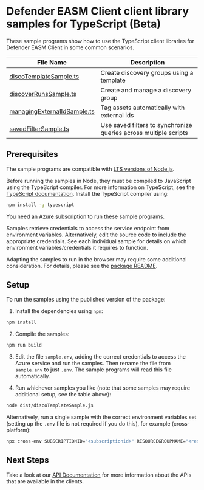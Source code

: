 # Defender EASM Client client library samples for TypeScript (Beta)

These sample programs show how to use the TypeScript client libraries for Defender EASM Client in some common scenarios.

| **File Name**                                           | **Description**                                                  |
| ------------------------------------------------------- | ---------------------------------------------------------------- |
| [discoTemplateSample.ts][discotemplatesample]           | Create discovery groups using a template                         |
| [discoverRunsSample.ts][discoverrunssample]             | Create and manage a discovery group                              |
| [managingExternalIdSample.ts][managingexternalidsample] | Tag assets automatically with external ids                       |
| [savedFilterSample.ts][savedfiltersample]               | Use saved filters to synchronize queries across multiple scripts |

## Prerequisites

The sample programs are compatible with [LTS versions of Node.js](https://github.com/nodejs/release#release-schedule).

Before running the samples in Node, they must be compiled to JavaScript using the TypeScript compiler. For more information on TypeScript, see the [TypeScript documentation][typescript]. Install the TypeScript compiler using:

```bash
npm install -g typescript
```

You need [an Azure subscription][freesub] to run these sample programs.

Samples retrieve credentials to access the service endpoint from environment variables. Alternatively, edit the source code to include the appropriate credentials. See each individual sample for details on which environment variables/credentials it requires to function.

Adapting the samples to run in the browser may require some additional consideration. For details, please see the [package README][package].

## Setup

To run the samples using the published version of the package:

1. Install the dependencies using `npm`:

```bash
npm install
```

2. Compile the samples:

```bash
npm run build
```

3. Edit the file `sample.env`, adding the correct credentials to access the Azure service and run the samples. Then rename the file from `sample.env` to just `.env`. The sample programs will read this file automatically.

4. Run whichever samples you like (note that some samples may require additional setup, see the table above):

```bash
node dist/discoTemplateSample.js
```

Alternatively, run a single sample with the correct environment variables set (setting up the `.env` file is not required if you do this), for example (cross-platform):

```bash
npx cross-env SUBSCRIPTIONID="<subscriptionid>" RESOURCEGROUPNAME="<resourcegroupname>" WORKSPACENAME="<workspacename>" REGION="<region>" PARTIAL_NAME="<partial name>" node dist/discoTemplateSample.js
```

## Next Steps

Take a look at our [API Documentation][apiref] for more information about the APIs that are available in the clients.

[discotemplatesample]: https://github.com/Azure/azure-sdk-for-js/blob/main/sdk/easm/defender-easm-rest/samples/v1-beta/typescript/src/discoTemplateSample.ts
[discoverrunssample]: https://github.com/Azure/azure-sdk-for-js/blob/main/sdk/easm/defender-easm-rest/samples/v1-beta/typescript/src/discoverRunsSample.ts
[managingexternalidsample]: https://github.com/Azure/azure-sdk-for-js/blob/main/sdk/easm/defender-easm-rest/samples/v1-beta/typescript/src/managingExternalIdSample.ts
[savedfiltersample]: https://github.com/Azure/azure-sdk-for-js/blob/main/sdk/easm/defender-easm-rest/samples/v1-beta/typescript/src/savedFilterSample.ts
[apiref]: https://learn.microsoft.com/en-us/azure/external-attack-surface-management/
[freesub]: https://azure.microsoft.com/free/
[package]: https://github.com/Azure/azure-sdk-for-js/tree/main/sdk/easm/defender-easm-rest/README.md
[typescript]: https://www.typescriptlang.org/docs/home.html
